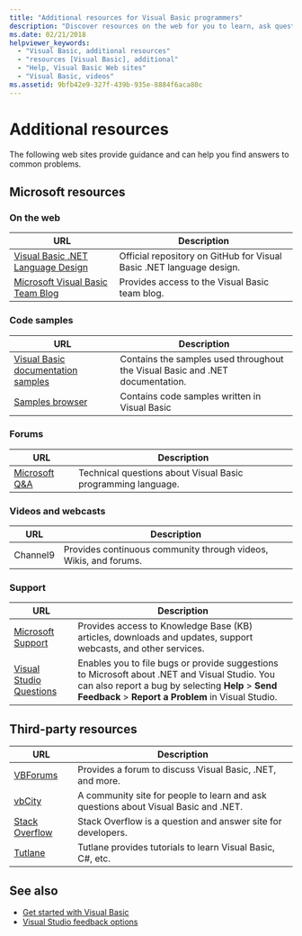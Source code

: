 ```yaml
---
title: "Additional resources for Visual Basic programmers"
description: "Discover resources on the web for you to learn, ask questions and find out more information about Visual Basic."
ms.date: 02/21/2018
helpviewer_keywords:
  - "Visual Basic, additional resources"
  - "resources [Visual Basic], additional"
  - "Help, Visual Basic Web sites"
  - "Visual Basic, videos"
ms.assetid: 9bfb42e9-327f-439b-935e-8884f6aca80c
---
```

# Additional resources

The following web sites provide guidance and can help you find answers to common problems.

## Microsoft resources

### On the web

|URL|Description|
|----------|----------------|
|[Visual Basic .NET Language Design](https://github.com/dotnet/vblang)|Official repository on GitHub for Visual Basic .NET language design.|
|[Microsoft Visual Basic Team Blog](https://devblogs.microsoft.com/vbteam/)|Provides access to the Visual Basic team blog.|

### Code samples

|URL|Description|
|----------|----------------|
|[Visual Basic documentation samples](https://github.com/dotnet/docs/tree/main/samples/snippets/visualbasic)|Contains the samples used throughout the Visual Basic and .NET documentation.|
|[Samples browser](/samples/browse/?languages=vb)|Contains code samples written in Visual Basic|

### Forums

|URL|Description|
|----------|----------------|
|[Microsoft Q&A](/answers/topics/dotnet-visual-basic.html)|Technical questions about Visual Basic programming language.|

### Videos and webcasts

|URL|Description|
|----------|----------------|
|Channel9|Provides continuous community through videos, Wikis, and forums.|

### Support

|URL|Description|
|----------|----------------|
|[Microsoft Support](https://support.microsoft.com)|Provides access to Knowledge Base (KB) articles, downloads and updates, support webcasts, and other services.|
|[Visual Studio Questions](https://aka.ms/feedback/report?space=61)|Enables you to file bugs or provide suggestions to Microsoft about .NET and Visual Studio. You can also report a bug by selecting **Help** > **Send Feedback** > **Report a Problem** in Visual Studio.|

## Third-party resources

|URL|Description|
|----------|----------------|
|[VBForums](http://www.vbforums.com/)|Provides a forum to discuss Visual Basic, .NET, and more.|
|[vbCity](http://vbcity.com/)|A community site for people to learn and ask questions about Visual Basic and .NET.|
|[Stack Overflow](https://stackoverflow.com/questions/tagged/vb.net)|Stack Overflow is a question and answer site for developers.|
|[Tutlane](https://www.tutlane.com/tutorial/visual-basic)|Tutlane provides tutorials to learn Visual Basic, C#, etc.|

## See also

- [Get started with Visual Basic](index.md)
- [Visual Studio feedback options](/visualstudio/ide/feedback-options)
